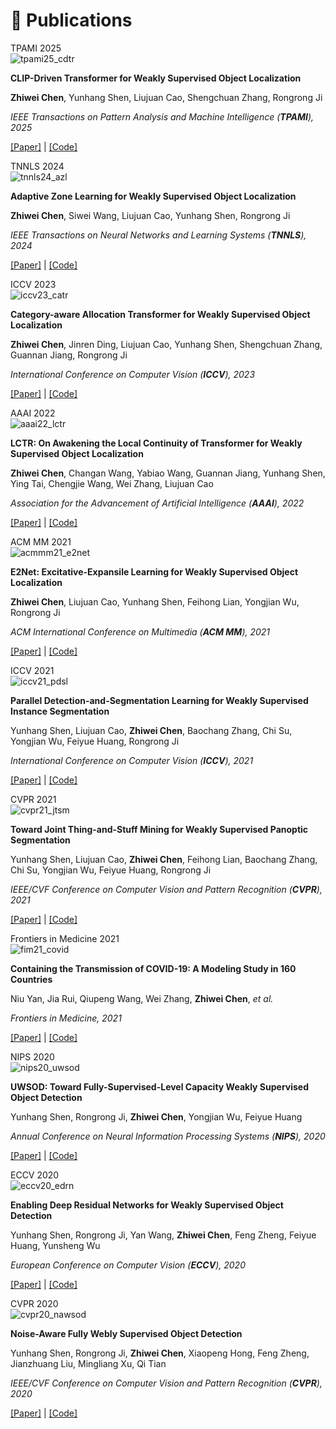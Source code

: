 # 📝 Publications

<!-- ******************* paper begin ******************* -->
<div class='paper-box'><div class='paper-box-image'><div><div class="badge">TPAMI 2025</div><img src='images/papers/tpami25_cdtr.png' alt="tpami25_cdtr"></div></div>
<div class='paper-box-text' markdown="1">

**CLIP-Driven Transformer for Weakly Supervised Object Localization**

**Zhiwei Chen**, Yunhang Shen, Liujuan Cao, Shengchuan Zhang, Rongrong Ji

*IEEE Transactions on Pattern Analysis and Machine Intelligence (**TPAMI**), 2025*

[[Paper]]() \|
[[Code]](https://github.com/zhiweichen0012/CDTR)
</div>
</div>
<!-- ******************* paper end ******************* -->

<!-- ******************* paper begin ******************* -->
<div class='paper-box'><div class='paper-box-image'><div><div class="badge">TNNLS 2024</div><img src='images/papers/tnnls24_azl.png' alt="tnnls24_azl"></div></div>
<div class='paper-box-text' markdown="1">

**Adaptive Zone Learning for Weakly Supervised Object Localization**

**Zhiwei Chen**, Siwei Wang, Liujuan Cao, Yunhang Shen, Rongrong Ji

*IEEE Transactions on Neural Networks and Learning Systems (**TNNLS**), 2024*

[[Paper]](https://ieeexplore.ieee.org/document/10547407/) \|
[[Code]](https://github.com/zhiweichen0012/AZL)
</div>
</div>
<!-- ******************* paper end ******************* -->

<!-- ******************* paper begin ******************* -->
<div class='paper-box'><div class='paper-box-image'><div><div class="badge">ICCV 2023</div><img src='images/papers/iccv23_catr.png' alt="iccv23_catr"></div></div>
<div class='paper-box-text' markdown="1">

**Category-aware Allocation Transformer for Weakly Supervised Object Localization**

**Zhiwei Chen**, Jinren Ding, Liujuan Cao, Yunhang Shen, Shengchuan Zhang, Guannan Jiang, Rongrong Ji

*International Conference on Computer Vision (**ICCV**), 2023*

[[Paper]](https://openaccess.thecvf.com/content/ICCV2023/papers/Chen_Category-aware_Allocation_Transformer_for_Weakly_Supervised_Object_Localization_ICCV_2023_paper.pdf) \|
[[Code]](https://github.com/zhiweichen0012/CATR) 

</div>
</div>
<!-- ******************* paper end ******************* -->

<!-- ******************* paper begin ******************* -->
<div class='paper-box'><div class='paper-box-image'><div><div class="badge">AAAI 2022</div><img src='images/papers/aaai22_lctr.png' alt="aaai22_lctr"></div></div>
<div class='paper-box-text' markdown="1">

**LCTR: On Awakening the Local Continuity of Transformer for Weakly Supervised Object Localization**

**Zhiwei Chen**, Changan Wang, Yabiao Wang, Guannan Jiang, Yunhang Shen, Ying Tai, Chengjie Wang, Wei Zhang, Liujuan Cao

*Association for the Advancement of Artificial Intelligence (**AAAI**), 2022*

[[Paper]](https://cdn.aaai.org/ojs/19918/19918-13-23931-1-2-20220628.pdf) \|
[[Code]](https://github.com/zhiweichen0012/LCTR)
</div>
</div>
<!-- ******************* paper end ******************* -->

<!-- ******************* paper begin ******************* -->
<div class='paper-box'><div class='paper-box-image'><div><div class="badge">ACM MM 2021</div><img src='images/papers/acmmm21_e2net.png' alt="acmmm21_e2net"></div></div>
<div class='paper-box-text' markdown="1">

**E2Net: Excitative-Expansile Learning for Weakly Supervised Object Localization**

**Zhiwei Chen**, Liujuan Cao, Yunhang Shen, Feihong Lian, Yongjian Wu, Rongrong Ji

*ACM International Conference on Multimedia (**ACM MM**), 2021*

[[Paper]](https://dl.acm.org/doi/abs/10.1145/3474085.3475211) \|
[[Code]](https://github.com/zhiweichen0012/E2Net)

</div>
</div>
<!-- ******************* paper end ******************* -->

<!-- ******************* paper begin ******************* -->
<div class='paper-box'><div class='paper-box-image'><div><div class="badge">ICCV 2021</div><img src='images/papers/iccv21_pdsl.png' alt="iccv21_pdsl"></div></div>
<div class='paper-box-text' markdown="1">

**Parallel Detection-and-Segmentation Learning for Weakly Supervised Instance Segmentation**

Yunhang Shen, Liujuan Cao, **Zhiwei Chen**, Baochang Zhang, Chi Su, Yongjian Wu, Feiyue Huang, Rongrong Ji

*International Conference on Computer Vision (**ICCV**), 2021*

[[Paper]](https://openaccess.thecvf.com/content/ICCV2021/papers/Shen_Parallel_Detection-and-Segmentation_Learning_for_Weakly_Supervised_Instance_Segmentation_ICCV_2021_paper.pdf) \|
[[Code]](https://github.com/shenyunhang/PDSL)

</div>
</div>
<!-- ******************* paper end ******************* -->

<!-- ******************* paper begin ******************* -->
<div class='paper-box'><div class='paper-box-image'><div><div class="badge">CVPR 2021</div><img src='images/papers/cvpr21_jtsm.png' alt="cvpr21_jtsm"></div></div>
<div class='paper-box-text' markdown="1">

**Toward Joint Thing-and-Stuff Mining for Weakly Supervised Panoptic Segmentation**

Yunhang Shen, Liujuan Cao, **Zhiwei Chen**, Feihong Lian, Baochang Zhang, Chi Su, Yongjian Wu, Feiyue Huang, Rongrong Ji

*IEEE/CVF Conference on Computer Vision and Pattern Recognition (**CVPR**), 2021*

[[Paper]](https://openaccess.thecvf.com/content/CVPR2021/papers/Shen_Toward_Joint_Thing-and-Stuff_Mining_for_Weakly_Supervised_Panoptic_Segmentation_CVPR_2021_paper.pdf) \|
[[Code]](https://github.com/shenyunhang/JTSM)

</div>
</div>
<!-- ******************* paper end ******************* -->

<!-- ******************* paper begin ******************* -->
<div class='paper-box'><div class='paper-box-image'><div><div class="badge">Frontiers in Medicine 2021</div><img src='images/papers/fim21_covid.png' alt="fim21_covid"></div></div>
<div class='paper-box-text' markdown="1">

**Containing the Transmission of COVID-19: A Modeling Study in 160 Countries**

<!-- Niu Yan, Jia Rui, Qiupeng Wang, Wei Zhang, **Zhiwei Chen**, Zeyu Zhao, Shengnan Lin, Yuanzhao Zhu, Yao Wang, Jingwen Xu, Xingchun Liu, Meng Yang, Wei Zheng, Kaixin Chen, Yilan Xia, Lijuan Xu, Rongrong Ji, Taisong Jin, Yong Chen, Benhua Zhao, Yanhua Su, Tie Song, Guoqing Hu, Tianmu Chen -->
Niu Yan, Jia Rui, Qiupeng Wang, Wei Zhang, **Zhiwei Chen**, *et al.*

*Frontiers in Medicine, 2021*

[[Paper]](https://www.ncbi.nlm.nih.gov/pmc/articles/PMC8416347/pdf/fmed-08-701836.pdf) \|
[[Code]](https://github.com/zhiweichen0012/Containing-the-transmission-of-COVID-19)

</div>
</div>
<!-- ******************* paper end ******************* -->

<!-- ******************* paper begin ******************* -->
<div class='paper-box'><div class='paper-box-image'><div><div class="badge">NIPS 2020</div><img src='images/papers/nips20_uwsod.png' alt="nips20_uwsod"></div></div>
<div class='paper-box-text' markdown="1">

**UWSOD: Toward Fully-Supervised-Level Capacity Weakly Supervised Object Detection**

Yunhang Shen, Rongrong Ji, **Zhiwei Chen**, Yongjian Wu, Feiyue Huang

*Annual Conference on Neural Information Processing Systems (**NIPS**), 2020*

[[Paper]](https://papers.nips.cc/paper/2020/file/4e0928de075538c593fbdabb0c5ef2c3-Paper.pdf) \|
[[Code]](https://github.com/shenyunhang/UWSOD)

</div>
</div>
<!-- ******************* paper end ******************* -->

<!-- ******************* paper begin ******************* -->
<div class='paper-box'><div class='paper-box-image'><div><div class="badge">ECCV 2020</div><img src='images/papers/eccv20_edrn.png' alt="eccv20_edrn"></div></div>
<div class='paper-box-text' markdown="1">

**Enabling Deep Residual Networks for Weakly Supervised Object Detection**

Yunhang Shen, Rongrong Ji, Yan Wang, **Zhiwei Chen**, Feng Zheng, Feiyue Huang, Yunsheng Wu

*European Conference on Computer Vision (**ECCV**), 2020*

[[Paper]](https://www.ecva.net/papers/eccv_2020/papers_ECCV/papers/123530120.pdf) \|
[[Code]](https://github.com/shenyunhang/DRN-WSOD)

</div>
</div>
<!-- ******************* paper end ******************* -->

<!-- ******************* paper begin ******************* -->
<div class='paper-box'><div class='paper-box-image'><div><div class="badge">CVPR 2020</div><img src='images/papers/cvpr20_nawsod.png' alt="cvpr20_nawsod"></div></div>
<div class='paper-box-text' markdown="1">

**Noise-Aware Fully Webly Supervised Object Detection**

Yunhang Shen, Rongrong Ji, **Zhiwei Chen**, Xiaopeng Hong, Feng Zheng, Jianzhuang Liu, Mingliang Xu, Qi Tian

*IEEE/CVF Conference on Computer Vision and Pattern Recognition (**CVPR**), 2020*

[[Paper]](https://openaccess.thecvf.com/content_CVPR_2020/papers/Shen_Noise-Aware_Fully_Webly_Supervised_Object_Detection_CVPR_2020_paper.pdf) \|
[[Code]](https://github.com/shenyunhang/NA-fWebSOD)

</div>
</div>
<!-- ******************* paper end ******************* -->